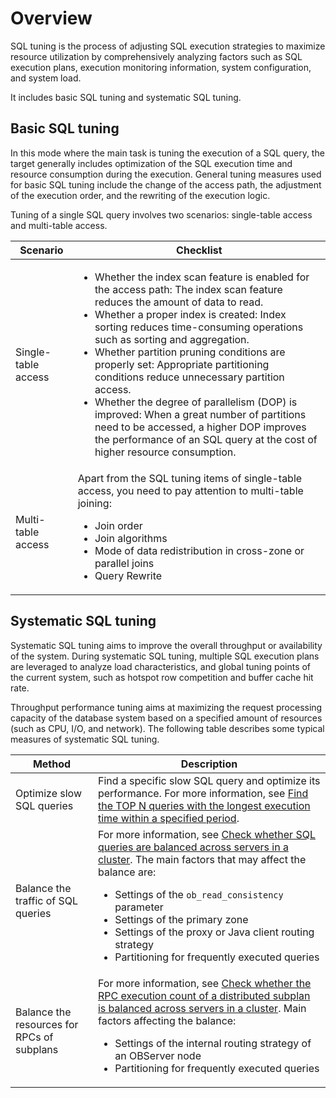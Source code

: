 # Overview

SQL tuning is the process of adjusting SQL execution strategies to maximize resource utilization by comprehensively analyzing factors such as SQL execution plans, execution monitoring information, system configuration, and system load.

It includes basic SQL tuning and systematic SQL tuning.

## Basic SQL tuning

In this mode where the main task is tuning the execution of a SQL query, the target generally includes optimization of the SQL execution time and resource consumption during the execution. General tuning measures used for basic SQL tuning include the change of the access path, the adjustment of the execution order, and the rewriting of the execution logic.

Tuning of a single SQL query involves two scenarios: single-table access and multi-table access.

| **Scenario** | **Checklist** |
|--------|-------------------------------------------------------------------------------------------------------------------------------------------------------------------------------------------------------------------------------------------------------------------------------------------------------------------------------------------------------------------------------------------|
| Single-table access | <ul><li> Whether the index scan feature is enabled for the access path:  The index scan feature reduces the amount of data to read. </li>   <li>Whether a proper index is created:  Index sorting reduces time-consuming operations such as sorting and aggregation. </li>   <li> Whether partition pruning conditions are properly set:  Appropriate partitioning conditions reduce unnecessary partition access. </li>   <li> Whether the degree of parallelism (DOP) is improved:  When a great number of partitions need to be accessed, a higher DOP improves the performance of an SQL query at the cost of higher resource consumption. </li></ul> |
| Multi-table access | Apart from the SQL tuning items of single-table access, you need to pay attention to multi-table joining: <ul><li> Join order</li>   <li> Join algorithms</li>   <li> Mode of data redistribution in cross-zone or parallel joins   <li> Query Rewrite </li> </ul> |

## Systematic SQL tuning

Systematic SQL tuning aims to improve the overall throughput or availability of the system. During systematic SQL tuning, multiple SQL execution plans are leveraged to analyze load characteristics, and global tuning points of the current system, such as hotspot row competition and buffer cache hit rate.

Throughput performance tuning aims at maximizing the request processing capacity of the database system based on a specified amount of resources (such as CPU, I/O, and network). The following table describes some typical measures of systematic SQL tuning.

| **Method** | **Description** |
|-------------------|-----------------------------|
| Optimize slow SQL queries | Find a specific slow SQL query and optimize its performance. For more information, see [Find the TOP N queries with the longest execution time within a specified period](300.monitor-sql-execution-performance/400.sql-performance-analysis-example/1000.query-the-top-n-requests-with-the-most-execution-time.md).  |
| Balance the traffic of SQL queries | For more information, see [Check whether SQL queries are balanced across servers in a cluster](300.monitor-sql-execution-performance/400.sql-performance-analysis-example/600.check-whether-the-sql-request-traffic-is-balanced.md).  The main factors that may affect the balance are: <ul><li> Settings of the `ob_read_consistency` parameter</li>   <li> Settings of the primary zone</li>   <li> Settings of the proxy or Java client routing strategy</li>   <li> Partitioning for frequently executed queries </li> |
| Balance the resources for RPCs of subplans | For more information, see [Check whether the RPC execution count of a distributed subplan is balanced across servers in a cluster](300.monitor-sql-execution-performance/400.sql-performance-analysis-example/1200.check-whether-the-number-of-distributed-rpc-executions-is-balanced.md).  Main factors affecting the balance: <ul><li> Settings of the internal routing strategy of an OBServer node</li>   <li> Partitioning for frequently executed queries  </li> |
